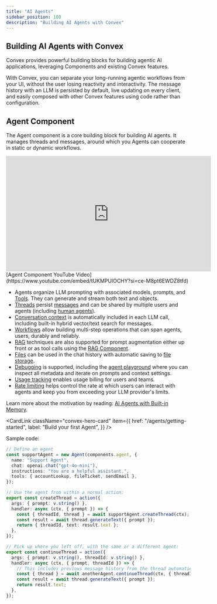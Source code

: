 ```yaml
---
title: "AI Agents"
sidebar_position: 100
description: "Building AI Agents with Convex"
---
```


## Building AI Agents with Convex

Convex provides powerful building blocks for building agentic AI applications,
leveraging Components and existing Convex features.

With Convex, you can separate your long-running agentic workflows from your UI,
without the user losing reactivity and interactivity. The message history with
an LLM is persisted by default, live updating on every client, and easily
composed with other Convex features using code rather than configuration.

## Agent Component

The Agent component is a core building block for building AI agents. It manages
threads and messages, around which you Agents can cooperate in static or dynamic
workflows.

<div className="center-image" style={{ maxWidth: "560px" }}>
  <iframe
    width="560"
    height="315"
    src="https://www.youtube.com/embed/tUKMPUlOCHY?si=ce-M8pt6EWDZ8tfd"
    title="Agent Component YouTube Video"
    frameborder="0"
    allow="accelerometer; autoplay; clipboard-write; encrypted-media; gyroscope; picture-in-picture; web-share"
    referrerpolicy="strict-origin-when-cross-origin"
    allowfullscreen
  ></iframe>
</div>
[Agent Component YouTube
Video](https://www.youtube.com/embed/tUKMPUlOCHY?si=ce-M8pt6EWDZ8tfd)

- Agents organize LLM prompting with associated models, prompts, and
  [Tools](/agents/tools). They can generate and stream both text and objects.
- [Threads](/agents/threads) persist [messages](/agents/messages) and can be
  shared by multiple users and agents (including
  [human agents](/agents/human-agents)).
- [Conversation context](/agents/context) is automatically included in each LLM
  call, including built-in hybrid vector/text search for messages.
- [Workflows](/agents/workflows) allow building multi-step operations that can
  span agents, users, durably and reliably.
- [RAG](/agents/rag) techniques are also supported for prompt augmentation
  either up front or as tool calls using the
  [RAG Component](https://www.convex.dev/components/rag).
- [Files](/agents/files) can be used in the chat history with automatic saving
  to [file storage](/file-storage).
- [Debugging](/agents/debugging) is supported, including the
  [agent playground](/agents/playground) where you can inspect all metadata and
  iterate on prompts and context settings.
- [Usage tracking](/agents/usage-tracking) enables usage billing for users and
  teams.
- [Rate limiting](/agents/rate-limiting) helps control the rate at which users
  can interact with agents and keep you from exceeding your LLM provider's
  limits.

Learn more about the motivation by reading:
[AI Agents with Built-in Memory](https://stack.convex.dev/ai-agents).

<CardLink
  className="convex-hero-card"
  item={{
    href: "/agents/getting-started",
    label: "Build your first Agent",
  }}
/>

Sample code:

```typescript
// Define an agent
const supportAgent = new Agent(components.agent, {
  name: "Support Agent",
  chat: openai.chat("gpt-4o-mini"),
  instructions: "You are a helpful assistant.",
  tools: { accountLookup, fileTicket, sendEmail },
});

// Use the agent from within a normal action:
export const createThread = action({
  args: { prompt: v.string() },
  handler: async (ctx, { prompt }) => {
    const { threadId, thread } = await supportAgent.createThread(ctx);
    const result = await thread.generateText({ prompt });
    return { threadId, text: result.text };
  },
});

// Pick up where you left off, with the same or a different agent:
export const continueThread = action({
  args: { prompt: v.string(), threadId: v.string() },
  handler: async (ctx, { prompt, threadId }) => {
    // This includes previous message history from the thread automatically.
    const { thread } = await anotherAgent.continueThread(ctx, { threadId });
    const result = await thread.generateText({ prompt });
    return result.text;
  },
});
```
